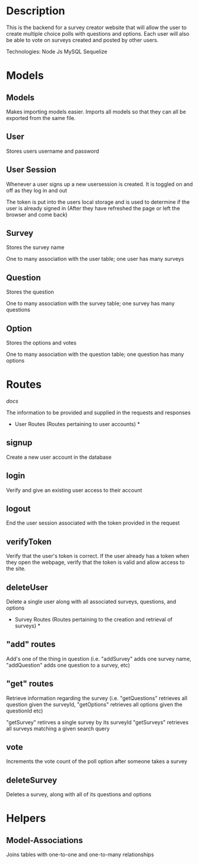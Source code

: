 # Description

This is the backend for a survey creator website that will allow the user to create 
multiple choice polls with questions and options. Each user will also be able to vote 
on surveys created and posted by other users.

Technologies:
Node Js
MySQL
Sequelize


# Models

## Models

Makes importing models easier. Imports all models so that they can all be exported from the same file.

## User

Stores users username and password

## User Session

Whenever a user signs up a new usersession is created. It is toggled on and off as they log in and out

The token is put into the users local storage and is used to
determine if the user is already signed in (After they have refreshed
the page or left the browser and come back)

## Survey

Stores the survey name

One to many association with the user table; one user has many surveys

## Question

Stores the question

One to many association with the survey table; one survey has many questions

## Option

Stores the options and votes

One to many association with the question table; one question has many options



# Routes

*docs*

The information to be provided and supplied in the requests and responses

* User Routes (Routes pertaining to user accounts) *

## signup

Create a new user account in the database

## login

Verify and give an existing user access to their account

## logout

End the user session associated with the token provided in the request

## verifyToken 

Verify that the user's token is correct.
If the user already has a token when they open the webpage, verify that the token is valid
and allow access to the site.

## deleteUser

Delete a single user along with all associated surveys, questions, and options

* Survey Routes (Routes pertaining to the creation and retrieval of surveys) *

## "add" routes

Add's one of the thing in question (i.e. "addSurvey" adds one survey name, "addQuestion" adds one question to a survey, etc)

## "get" routes

Retrieve information regarding the survey (i.e. "getQuestions" retrieves all question given the surveyId, "getOptions" retrieves all options given the questionId etc)

"getSurvey" retirves a single survey by its surveyId
"getSurveys" retrieves all surveys matching a given search query

## vote

Increments the vote count of the poll option after someone takes a survey

## deleteSurvey

Deletes a survey, along with all of its questions and options


# Helpers

## Model-Associations

Joins tables with one-to-one and one-to-many relationships
